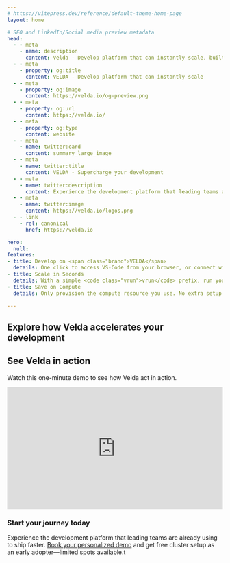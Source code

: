 ```yaml
---
# https://vitepress.dev/reference/default-theme-home-page
layout: home

# SEO and LinkedIn/Social media preview metadata
head:
  - - meta
    - name: description
      content: Velda - Develop platform that can instantly scale, built for ML, HPC and automation workloads.
  - - meta
    - property: og:title
      content: VELDA - Develop platform that can instantly scale
  - - meta
    - property: og:image
      content: https://velda.io/og-preview.png
  - - meta
    - property: og:url
      content: https://velda.io/
  - - meta
    - property: og:type
      content: website
  - - meta
    - name: twitter:card
      content: summary_large_image
  - - meta
    - name: twitter:title
      content: VELDA - Supercharge your development
  - - meta
    - name: twitter:description
      content: Experience the development platform that leading teams are already using to ship faster.
  - - meta
    - name: twitter:image
      content: https://velda.io/logos.png
  - - link
    - rel: canonical
      href: https://velda.io

hero:
  null:
features:
- title: Develop on <span class="brand">VELDA</span>
  details: One click to access VS-Code from your browser, or connect with your prefered IDE. Instantly onboard from predefined templates.
- title: Scale in Seconds
  details: With a simple <code class="vrun">vrun</code> prefix, run your workload with the compute power you need, same experience as running locally. Your data and environment are always in sync.
- title: Save on Compute
  details: Only provision the compute resource you use. No extra setup work required to scale, no more idle GPUs on developer's workstation.

---
```


## Explore how Velda accelerates your development
<Animations />

## See Velda in action
Watch this one-minute demo to see how Velda act in action.
<div style="max-width: 720px; box-sizing: border-box;">
  <iframe
    width="100%"
    src="https://www.youtube.com/embed/fr58LREZ6vQ"
    title="Velda Demo"
    frameborder="0"
    allow="accelerometer; autoplay; clipboard-write; encrypted-media; gyroscope; picture-in-picture; web-share"
    allowfullscreen
    style="display: block; border: none; aspect-ratio: 16/9;"
  ></iframe>
</div>

### Start your journey today

Experience the development platform that leading teams are already using to ship faster. [Book your personalized demo](https://calendly.com/velda-io/30min) and get free cluster setup as an early adopter—limited spots available.t 